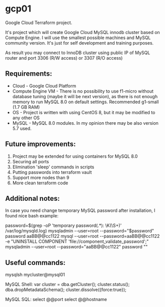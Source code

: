 # gcp01
Google Cloud Terraform project.

It's project which will create Google Cloud MySQL innodb cluster based on Compute Engine.
I will use the smallest possible machines and MySQL community version.
It's just for self development and training purposes. 

As result you may connect to InnoDB cluster using public IP of MySQL router and port 3306 (R/W access) or 3307 (R/O access)
 
Requirements:
-------------
- Cloud - Google Cloud Platform
- Compute Engine VM - There is no possibility to use f1-micro without database tuning (maybe it will be next version), as there is not enough memory to run MySQL 8.0 on default settings. Recommended g1-small (1.7 GB RAM)
- OS - Project is written with using CentOS 8, but it may be modified to any other OS
- MySQL - MySQL 8.0 modules. In my opinion there may be also version 5.7 used. 



Future improvements:
-------
1. Project may be extended for using containers for MySQL 8.0
2. Securing all ports
3. Elimination 'sleep' commands in scripts
4. Putting passwords into terraform vault
5. Support more nodes than 9 
6. More clean terraform code


Additional notes:
-----------------
In case you need change temporary MySQL password after installation, I found nice bash example:

password=$(grep -oP 'temporary password(.*): \K(\S+)' /var/log/mysqld.log)
mysqladmin --user=root --password="$password" password aaBB@@cc1122
mysql --user=root --password=aaBB@@cc1122 -e "UNINSTALL COMPONENT 'file://component_validate_password';"
mysqladmin --user=root --password="aaBB@@cc1122" password ""

Useful commands:
----------------

mysqlsh mycluster@mysql01

MySQL Shell:
var cluster = dba.getCluster();
cluster.status();
dba.dropMetadataSchema();
cluster.dissolve({force:true});

MySQL SQL:
select @@port
select @@hostname
